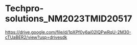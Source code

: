 # Techpro-solutions_NM2023TMID20517
https://drive.google.com/file/d/1pXPf0y6ai02IQPwRqU-2M30-cTUaBER2/view?usp=drivesdk
